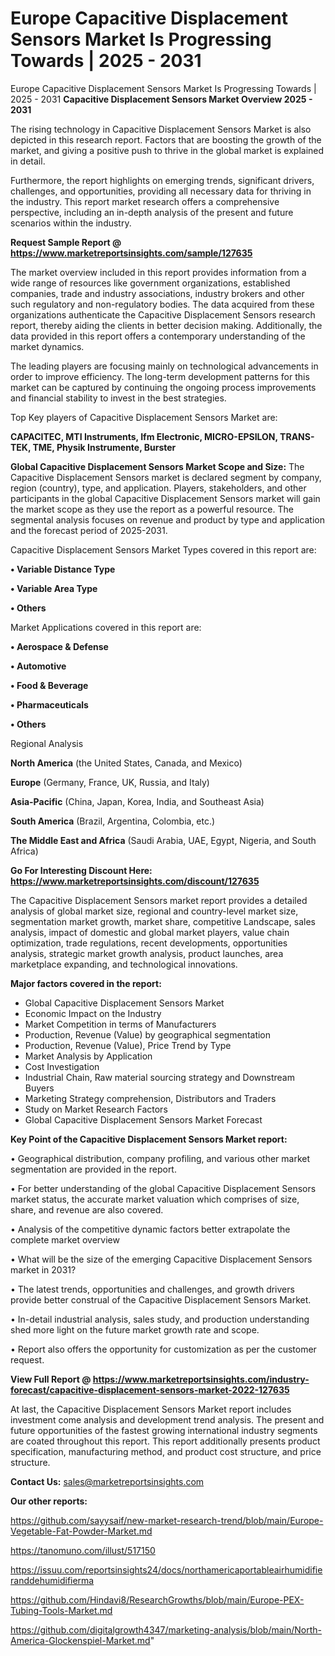 # Europe Capacitive Displacement Sensors Market Is Progressing Towards | 2025 - 2031
Europe Capacitive Displacement Sensors Market Is Progressing Towards | 2025 - 2031
<Strong> Capacitive Displacement Sensors Market Overview 2025 - 2031</strong>

The rising technology in Capacitive Displacement Sensors Market is also depicted in this research report. Factors that are boosting the growth of the market, and giving a positive push to thrive in the global market is explained in detail.

Furthermore, the report highlights on emerging trends, significant drivers, challenges, and opportunities, providing all necessary data for thriving in the industry. This report market research offers a comprehensive perspective, including an in-depth analysis of the present and future scenarios within the industry.

<strong>Request Sample Report @ <a href=https://www.marketreportsinsights.com/sample/127635>https://www.marketreportsinsights.com/sample/127635</a></strong>

The market overview included in this report provides information from a wide range of resources like government organizations, established companies, trade and industry associations, industry brokers and other such regulatory and non-regulatory bodies. The data acquired from these organizations authenticate the Capacitive Displacement Sensors research report, thereby aiding the clients in better decision making. Additionally, the data provided in this report offers a contemporary understanding of the market dynamics.

The leading players are focusing mainly on technological advancements in order to improve efficiency. The long-term development patterns for this market can be captured by continuing the ongoing process improvements and financial stability to invest in the best strategies.

Top Key players of Capacitive Displacement Sensors Market are:

<strong>CAPACITEC, MTI Instruments, Ifm Electronic, MICRO-EPSILON, TRANS-TEK, TME, Physik Instrumente, Burster</strong>

<strong><b>Global Capacitive Displacement Sensors Market Scope and Size:</b></strong>
The Capacitive Displacement Sensors market is declared segment by company, region (country), type, and application. Players, stakeholders, and other participants in the global Capacitive Displacement Sensors market will gain the market scope as they use the report as a powerful resource. The segmental analysis focuses on revenue and product by type and application and the forecast period of 2025-2031.

Capacitive Displacement Sensors Market Types covered in this report are:

<strong>• Variable Distance Type

• Variable Area Type

• Others</strong>

Market Applications covered in this report are:

<strong>• Aerospace & Defense

• Automotive

• Food & Beverage

• Pharmaceuticals

• Others</strong> 

Regional Analysis

<strong>North America</strong> (the United States, Canada, and Mexico)

<strong>Europe</strong> (Germany, France, UK, Russia, and Italy)

<strong>Asia-Pacific</strong> (China, Japan, Korea, India, and Southeast Asia)

<strong>South America</strong> (Brazil, Argentina, Colombia, etc.)

<strong>The Middle East and Africa</strong> (Saudi Arabia, UAE, Egypt, Nigeria, and South Africa)

<strong>Go For Interesting Discount Here: <a href=https://www.marketreportsinsights.com/discount/127635>https://www.marketreportsinsights.com/discount/127635</a></strong>

The Capacitive Displacement Sensors market report provides a detailed analysis of global market size, regional and country-level market size, segmentation market growth, market share, competitive Landscape, sales analysis, impact of domestic and global market players, value chain optimization, trade regulations, recent developments, opportunities analysis, strategic market growth analysis, product launches, area marketplace expanding, and technological innovations.

<strong><b>Major factors covered in the report:</b></strong>
<ul>
  <li>Global Capacitive Displacement Sensors Market </li>
  <li>Economic Impact on the Industry</li>
  <li>Market Competition in terms of Manufacturers</li>
  <li>Production, Revenue (Value) by geographical segmentation</li>
  <li>Production, Revenue (Value), Price Trend by Type</li>
  <li>Market Analysis by Application</li>
  <li>Cost Investigation</li>
  <li>Industrial Chain, Raw material sourcing strategy and Downstream Buyers</li>
  <li>Marketing Strategy comprehension, Distributors and Traders</li>
  <li>Study on Market Research Factors</li>
  <li>Global Capacitive Displacement Sensors Market Forecast</li>
</ul>

<strong><b>Key Point of the Capacitive Displacement Sensors Market report:</b></strong>

• Geographical distribution, company profiling, and various other market segmentation are provided in the report.

• For better understanding of the global Capacitive Displacement Sensors market status, the accurate market valuation which comprises of size, share, and revenue are also covered.

• Analysis of the competitive dynamic factors better extrapolate the complete market overview

• What will be the size of the emerging Capacitive Displacement Sensors market in 2031?

• The latest trends, opportunities and challenges, and growth drivers provide better construal of the Capacitive Displacement Sensors Market.

• In-detail industrial analysis, sales study, and production understanding shed more light on the future market growth rate and scope.

• Report also offers the opportunity for customization as per the customer request.

<strong><b>View Full Report @ <a href=https://www.marketreportsinsights.com/industry-forecast/capacitive-displacement-sensors-market-2022-127635>https://www.marketreportsinsights.com/industry-forecast/capacitive-displacement-sensors-market-2022-127635</a></b></strong>


At last, the Capacitive Displacement Sensors Market report includes investment come analysis and development trend analysis. The present and future opportunities of the fastest growing international industry segments are coated throughout this report. This report additionally presents product specification, manufacturing method, and product cost structure, and price structure.

<strong>Contact Us:</strong>
sales@marketreportsinsights.com

<strong>Our other reports:</strong>

<a href=https://github.com/sayysaif/new-market-research-trend/blob/main/Europe-Vegetable-Fat-Powder-Market.md>https://github.com/sayysaif/new-market-research-trend/blob/main/Europe-Vegetable-Fat-Powder-Market.md</a>

<a href=https://tanomuno.com/illust/517150>https://tanomuno.com/illust/517150</a>

<a href=https://issuu.com/reportsinsights24/docs/northamericaportableairhumidifieranddehumidifierma>https://issuu.com/reportsinsights24/docs/northamericaportableairhumidifieranddehumidifierma</a>

<a href=https://github.com/Hindavi8/ResearchGrowths/blob/main/Europe-PEX-Tubing-Tools-Market.md>https://github.com/Hindavi8/ResearchGrowths/blob/main/Europe-PEX-Tubing-Tools-Market.md</a>

<a href=https://github.com/digitalgrowth4347/marketing-analysis/blob/main/North-America-Glockenspiel-Market.md>https://github.com/digitalgrowth4347/marketing-analysis/blob/main/North-America-Glockenspiel-Market.md</a>"
